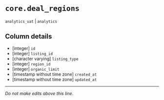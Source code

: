 # `core.deal_regions`
`analytics_uat` | `analytics`

## Column details
* [integer]   `id`
* [integer]   `listing_id`
* [character varying] `listing_type`
* [integer]   `region_id`
* [integer]   `organic_limit`
* [timestamp without time zone] `created_at`
* [timestamp without time zone] `updated_at`

-------------------------------------------------------------------------------
*Do not make edits above this line.*
